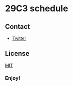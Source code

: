# 29C3 schedule

## Contact

*  [Twitter](https://twitter.com/nerdsportgruppe)

## License

[MIT](https://raw.github.com/nerdsportgruppe/29C3/development/LICENSE)

### Enjoy!